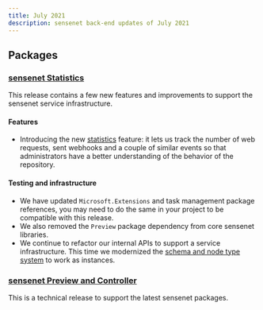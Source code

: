 ```yaml
---
title: July 2021
description: sensenet back-end updates of July 2021
---
```


## Packages
### [sensenet Statistics](https://github.com/SenseNet/sensenet/releases/tag/statistics-feature)

This release contains a few new features and improvements to support the sensenet service infrastructure.

#### Features
- Introducing the new [statistics](https://github.com/sensenet/sensenet/issues/1459) feature: it lets us track the number of web requests, sent webhooks and a couple of similar events so that administrators have a better understanding of the behavior of the repository.

#### Testing and infrastructure
- We have updated `Microsoft.Extensions` and task management package references, you may need to do the same in your project to be compatible with this release.
- We also removed the `Preview` package dependency from core sensenet libraries.
- We continue to refactor our internal APIs to support a service infrastructure. This time we modernized the [schema and node type system](https://github.com/sensenet/sensenet/issues/1469) to work as instances.

### [sensenet Preview and Controller](https://github.com/SenseNet/sn-preview/releases/tag/preview-2021-07-07)
This is a technical release to support the latest sensenet packages.